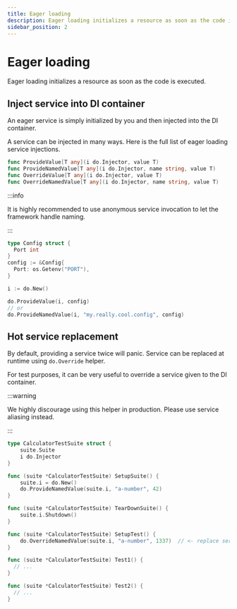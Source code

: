 ```yaml
---
title: Eager loading
description: Eager loading initializes a resource as soon as the code is executed.
sidebar_position: 2
---
```


# Eager loading

Eager loading initializes a resource as soon as the code is executed.

## Inject service into DI container

An eager service is simply initialized by you and then injected into the DI container.

A service can be injected in many ways. Here is the full list of eager loading service injections.

```go
func ProvideValue[T any](i do.Injector, value T)
func ProvideNamedValue[T any](i do.Injector, name string, value T)
func OverrideValue[T any](i do.Injector, value T)
func OverrideNamedValue[T any](i do.Injector, name string, value T)
```

:::info

It is highly recommended to use anonymous service invocation to let the framework handle naming.

:::

```go
type Config struct {
  Port int
}
config := &Config{
  Port: os.Getenv("PORT"),
}

i := do.New()

do.ProvideValue(i, config)
// or
do.ProvideNamedValue(i, "my.really.cool.config", config)
```

## Hot service replacement

By default, providing a service twice will panic. Service can be replaced at runtime using `do.Override` helper.

For test purposes, it can be very useful to override a service given to the DI container.

:::warning

We highly discourage using this helper in production. Please use service aliasing instead.

:::

```go
type CalculatorTestSuite struct {
    suite.Suite
    i do.Injector
}

func (suite *CalculatorTestSuite) SetupSuite() {
    suite.i = do.New()
    do.ProvideNamedValue(suite.i, "a-number", 42)
}

func (suite *CalculatorTestSuite) TearDownSuite() {
    suite.i.Shutdown()
}

func (suite *CalculatorTestSuite) SetupTest() {
    do.OverrideNamedValue(suite.i, "a-number", 1337)  // <- replace service by mock
}

func (suite *CalculatorTestSuite) Test1() {
  // ...
}

func (suite *CalculatorTestSuite) Test2() {
  // ...
}
```
